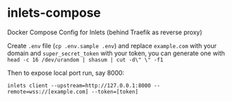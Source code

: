 # inlets-compose

Docker Compose Config for Inlets (behind Traefik as reverse proxy)

Create `.env` file (`cp .env.sample .env`) and replace `example.com` with your domain and `super_secret_token` with your token, you can generate one with `head -c 16 /dev/urandom | shasum | cut -d\" \" -f1`

Then to expose local port run, say 8000:

```
inlets client --upstream=http://127.0.0.1:8000 --remote=wss://[example.com] --token=[token]
```
